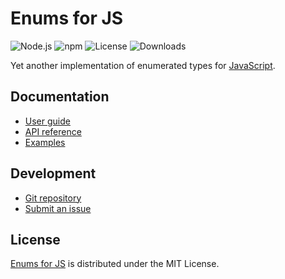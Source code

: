 # Enums for JS
![Node.js](https://badgen.net/npm/node/@cedx/enum) ![npm](https://badgen.net/npm/v/@cedx/enum) ![License](https://badgen.net/npm/license/@cedx/enum) ![Downloads](https://badgen.net/npm/dt/@cedx/enum)

Yet another implementation of enumerated types for [JavaScript](https://developer.mozilla.org/docs/Web/JavaScript).

## Documentation
- [User guide](https://github.com/cedx/enum.js/wiki)
- [API reference](https://cedx.github.io/enum.js)
- [Examples](https://github.com/cedx/enum.js/tree/main/example)

## Development
- [Git repository](https://github.com/cedx/enum.js)
- [Submit an issue](https://github.com/cedx/enum.js/issues)

## License
[Enums for JS](https://github.com/cedx/enum.js) is distributed under the MIT License.
